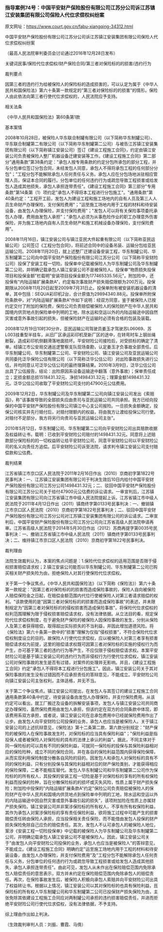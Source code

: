 ### 指导案例74号：中国平安财产保险股份有限公司江苏分公司诉江苏镇江安装集团有限公司保险人代位求偿权纠纷案
原文网址：https://www.court.gov.cn/fabu-xiangqing-34312.html

中国平安财产保险股份有限公司江苏分公司诉江苏镇江安装集团有限公司保险人代位求偿权纠纷案

（最高人民法院审判委员会讨论通过2016年12月28日发布）

关键词民事/保险代位求偿权/财产保险合同/第三者对保险标的的损害/违约行为

裁判要点

因第三者的违约行为给被保险人的保险标的造成损害的，可以认定为属于《中华人民共和国保险法》第六十条第一款规定的"第三者对保险标的的损害"的情形。保险人由此依法向第三者行使代位求偿权的，人民法院应予支持。

相关法条

《中华人民共和国保险法》第60条第1款

基本案情

2008年10月28日，被保险人华东联合制罐有限公司（以下简称华东制罐公司）、华东联合制罐第二有限公司（以下简称华东制罐第二公司）与被告江苏镇江安装集团有限公司（以下简称镇江安装公司）签订《建设工程施工合同》，约定由镇江安装公司负责被保险人整厂机器设备迁建安装等工作。《建设工程施工合同》第二部分"通用条款"第38条约定："承包人按专用条款的约定分包所承包的部分工程，并与分包单位签订分包合同，未经发包人同意，承包人不得将承包工程的任何部分分包"；"工程分包不能解除承包人任何责任与义务。承包人应在分包场地派驻相应管理人员，保证本合同的履行。分包单位的任何违约行为或疏忽导致工程损害或给发包人造成其他损失，承包人承担连带责任"。《建设工程施工合同》第三部分"专用条款"第14条第（1）项约定"承包人不得将本工程进行分包施工"。"通用条款"第40条约定："工程开工前，发包人为建设工程和施工场地内的自有人员及第三人人员生命财产办理保险，支付保险费用"；"运至施工场地内用于工程的材料和待安装设备，由发包人办理保险，并支付保险费用"；"发包人可以将有关保险事项委托承包人办理，费用由发包人承担"；"承包人必须为从事危险作业的职工办理意外伤害保险，并为施工场地内自有人员生命财产和施工机械设备办理保险，支付保险费用"。

2008年11月16日，镇江安装公司与镇江亚民大件起重有限公司（以下简称亚民运输公司）公司签订《工程分包合同》，将前述合同中的设备吊装、运输分包给亚民运输公司。2008年11月20日，就上述整厂迁建设备安装工程，华东制罐公司、华东制罐第二公司向中国平安财产保险股份有限公司江苏分公司（以下简称平安财险公司）投保了安装工程一切险。投保单中记载被保险人为华东制罐公司及华东制罐第二公司，并明确记载承包人镇江安装公司不是被保险人。投保单"物质损失投保项目和投保金额"栏载明"安装项目投保金额为177465335.56元"。附加险中，还投保有"内陆运输扩展条款A"，约定每次事故财产损失赔偿限额为200万元。投保期限从2008年11月20日起至2009年7月31日止。投保单附有被安装机器设备的清单，其中包括：SEQUA彩印机2台，合计原值为29894340.88元。投保单所附保险条款中，对"内陆运输扩展条款A"作如下说明：经双方同意，鉴于被保险人已按约定交付了附加的保险费，保险公司负责赔偿被保险人的保险财产在中华人民共和国境内供货地点到保险单中列明的工地，除水运和空运以外的内陆运输途中因自然灾害或意外事故引起的损失，但被保险财产在运输时必须有合格的包装及装载。

2008年12月19日10时30分许，亚民运输公司驾驶员姜玉才驾驶苏L06069、苏L003挂重型半挂车，从旧厂区承运彩印机至新厂区的途中，在转弯时车上钢丝绳断裂，造成彩印机侧翻滑落地面损坏。平安财险公司接险后，对受损标的确定了清单。经镇江市公安局交通巡逻警察支队现场查勘，认定姜玉才负事故全部责任。后华东制罐公司、华东制罐第二公司、平安财险公司、镇江安装公司及亚民运输公司共同委托泛华保险公估有限公司（以下简称泛华公估公司）对出险事故损失进行公估，并均同意认可泛华公估公司的最终理算结果。2010年3月9日，泛华公估公司出具了公估报告，结论：出险原因系设备运输途中翻落（意外事故）；保单责任成立；定损金额总损1518431.32元、净损1498431.32元；理算金额1498431.32元。泛华公估公司收取了平安财险公司支付的47900元公估费用。

2009年12月2日，华东制罐公司及华东制罐第二公司向镇江安装公司发出《索赔函》，称"该事故导致的全部损失应由贵司与亚民运输公司共同承担。我方已经向投保的中国平安财产保险股份有限公司镇江中心支公司报险。一旦损失金额确定，投保公司核实并先行赔付后，对赔付限额内的权益，将由我方让渡给投保公司行使。对赔付不足部分，我方将另行向贵司与亚民运输公司主张"。

2010年5月12日，华东制罐公司、华东制罐第二公司向平安财险公司出具赔款收据及权益转让书，载明：已收到平安财险公司赔付的1498431.32元。同意将上述赔款部分保险标的的一切权益转让给平安财险公司，同意平安财险公司以平安财险公司的名义向责任方追偿。后平安财险公司诉至法院，请求判令镇江安装公司支付赔偿款和公估费。

裁判结果

江苏省镇江市京口区人民法院于2011年2月16日作出（2010）京商初字第1822号民事判决：一、江苏镇江安装集团有限公司于判决生效后10日内给付中国平安财产保险股份有限公司江苏分公司1498431.32元；二、驳回中国平安财产保险股份有限公司江苏分公司关于给付47900元公估费的诉讼请求。一审宣判后，江苏镇江安装集团有限公司向江苏省镇江市中级人民法院提起上诉。江苏省镇江市中级人民法院于2011年4月12日作出（2011）镇商终字第0133号民事判决：一、撤销镇江市京口区人民法院（2010）京商初字第1822号民事判决；二、驳回中国平安财产保险股份有限公司江苏分公司对江苏镇江安装集团有限公司的诉讼请求。二审宣判后，中国平安财产保险股份有限公司江苏分公司向江苏省高级人民法院申请再审。江苏省高级人民法院于2014年5月30日作出（2012）苏商再提字第0035号民事判决：一、撤销江苏省镇江市中级人民法院（2011）镇商终字第0133号民事判决；二、维持镇江市京口区人民法院（2010）京商初字第1822号民事判决。

裁判理由

法院生效裁判认为，本案的焦点问题是：1.保险代位求偿权的适用范围是否限于侵权损害赔偿请求权；2.镇江安装公司能否以华东制罐公司、华东制罐第二公司已购买相关财产损失险为由，拒绝保险人对其行使保险代位求偿权。

关于第一个争议焦点。《中华人民共和国保险法》（以下简称《保险法》）第六十条第一款规定："因第三者对保险标的的损害而造成保险事故的，保险人自向被保险人赔偿保险金之日起，在赔偿金额范围内代位行使被保险人对第三者请求赔偿的权利。"该款使用的是"因第三者对保险标的的损害而造成保险事故"的表述，并未限制规定为"因第三者对保险标的的侵权损害而造成保险事故"。将保险代位求偿权的权利范围理解为限于侵权损害赔偿请求权，没有法律依据。从立法目的看，规定保险代位求偿权制度，在于避免财产保险的被保险人因保险事故的发生，分别从保险人及第三者获得赔偿，取得超出实际损失的不当利益，并因此增加道德风险。将《保险法》第六十条第一款中的"损害"理解为仅指"侵权损害"，不符合保险代位求偿权制度设立的目的。故保险人行使代位求偿权，应以被保险人对第三者享有损害赔偿请求权为前提，这里的赔偿请求权既可因第三者对保险标的实施的侵权行为而产生，亦可基于第三者的违约行为等产生，不应仅限于侵权赔偿请求权。本案平安财险公司是基于镇江安装公司的违约行为而非侵权行为行使代位求偿权，镇江安装公司对保险事故的发生是否有过错，对案件的处理并无影响。并且，《建设工程施工合同》约定"承包人不得将本工程进行分包施工"。因此，镇江安装公司关于其对保险事故的发生没有过错因而不应承担责任的答辩意见，不能成立。平安财险公司向镇江安装公司主张权利，主体适格，并无不当。

关于第二个争议焦点。镇江安装公司提出，在发包人与其签订的建设工程施工合同通用条款第40条中约定，待安装设备由发包人办理保险，并支付保险费用。从该约定可以看出，就工厂搬迁及设备的拆解安装事项，发包人与镇江安装公司共同商定办理保险，虽然保险费用由发包人承担，但该约定在双方的合同条款中体现，即该费用系双方承担，或者说，镇江安装公司在总承包费用中已经就保险费用作出了让步。由发包人向平安财险公司投保的业务，承包人也应当是被保险人。关于镇江安装公司的上述抗辩意见，《保险法》第十二条第二款、第六款分别规定："财产保险的被保险人在保险事故发生时，对保险标的应当具有保险利益"；"保险利益是指投保人或者被保险人对保险标的具有的法律上承认的利益"。据此，不同主体对于同一保险标的可以具有不同的保险利益，可就同一保险标的投保与其保险利益相对应的保险险种，成立不同的保险合同，并在各自的保险利益范围内获得保险保障，从而实现利用保险制度分散各自风险的目的。因发包人和承包人对保险标的具有不同的保险利益，只有分别投保与其保险利益相对应的财产保险类别，才能获得相应的保险保障，二者不能相互替代。发包人华东制罐公司和华东制罐第二公司作为保险标的的所有权人，其投保的安装工程一切险是基于对保险标的享有的所有权保险利益而投保的险种，旨在分散保险标的的损坏或灭失风险，性质上属于财产损失保险；附加险中投保的"内陆运输扩展条款A"约定"保险公司负责赔偿被保险人的保险财产在中华人民共和国境内供货地点到保险单中列明的工地，除水运和空运以外的内陆运输途中因自然灾害或意外事故引起的损失"，该项附加险在性质上亦属财产损失保险。镇江安装公司并非案涉保险标的所有权人，不享有所有权保险利益，其作为承包人对案涉保险标的享有责任保险利益，欲将施工过程中可能产生的损害赔偿责任转由保险人承担，应当投保相关责任保险，而不能借由发包人投保的财产损失保险免除自己应负的赔偿责任。其次，发包人不认可承包人的被保险人地位，案涉《安装工程一切险投保单》中记载的被保险人为华东制罐公司及华东制罐第二公司，并明确记载承包人镇江安装公司不是被保险人。因此，镇江安装公司关于"由发包人向平安财险公司投保的业务，承包人也应当是被保险人"的答辩意见，不能成立。《建设工程施工合同》明确约定"运至施工场地内用于工程的材料和待安装设备，由发包人办理保险，并支付保险费用"及"工程分包不能解除承包人任何责任与义务，分包单位的任何违约行为或疏忽导致工程损害或给发包人造成其他损失，承包人承担连带责任"。由此可见，发包人从未作出在保险赔偿范围内免除承包人赔偿责任的意思表示，双方并未约定在保险赔偿范围内免除承包人的赔偿责任。再次，在保险事故发生后，被保险人积极向承包人索赔并向平安财险公司出具了权益转让书。根据以上情况，镇江安装公司以其对保险标的也具有保险利益，且保险标的所有权人华东制罐公司和华东制罐第二公司已投保财产损失保险为由，主张免除其依建设工程施工合同应对两制罐公司承担的违约损害赔偿责任，并进而拒绝平安财险公司行使代位求偿权，没有法律依据，不予支持。

综上理由作出如上判决。

（生效裁判审判人员：刘振、曹霞、马倩）

